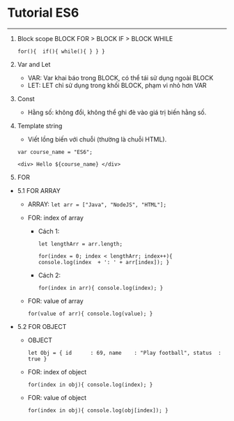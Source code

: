 # Tutorial ES6
----------------------------------------------------
1. 	Block scope
    BLOCK FOR > BLOCK IF > BLOCK WHILE

    `for(){ 
        if(){
            while(){
            }
        }
    }`

2. 	Var and Let
	- VAR: Var khai báo trong BLOCK, có thể tái sử dụng ngoài BLOCK
	- LET: LET chỉ sử dụng trong khối BLOCK, phạm vi nhỏ hơn VAR

3. 	Const
	- Hằng số: không đổi, không thể ghi đè vào giá trị biến hằng số.

4. 	Template string
	- Viết lồng biến với chuỗi (thường là chuỗi HTML).

	`var course_name = "ES6";`
	
	`<div> Hello ${course_name} </div>`

5. FOR
- 5.1 FOR ARRAY
	- ARRAY: 
	`let arr = ["Java", "NodeJS", "HTML"];`

	- FOR: index of array
		- Cách 1:

			`let lengthArr = arr.length;`

			`for(index = 0; index < lengthArr; index++){
				console.log(index  + ': ' + arr[index]);
			}`

		- Cách 2:
		
			`for(index in arr){
				console.log(index);
			}`

	- FOR: value of array
	
		`for(value of arr){
			console.log(value);
		}`


- 5.2	FOR OBJECT
	- OBJECT
	
		`let Obj = {
			id		: 69,
			name	: "Play football",
			status	: true
	}`

	- FOR: index of object
	
		`for(index in obj){
			console.log(index);
		}`

	- FOR: value of object
	
		`for(index in obj){
			console.log(obj[index]);
		}`




	






